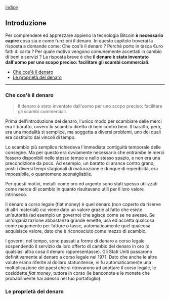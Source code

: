 [indice](README.md)
## Introduzione
Per comprendere ed apprezzare appieno la tecnologia Bitcoin __è necessario capire__ cosa sia e come funzioni il denaro. In questo capitolo troverai la risposta a domande come: Che cos'è il denaro ? Perchè porto in tasca €uro fatti di carta ? Per quale motivo vengono comunemente accettati in cambio di beni e servizi ? La risposta breve è che __il denaro è stato inventato dall'uomo per uno scopo preciso: facilitare gli scambi commerciali__. 

* [Che cos'è il denaro](#denaro)
* [Le proprietà del denaro](#proprieta)
***

### <a name="denaro"></a>Che cos'è il denaro
> Il denaro è stato inventato dall'uomo per uno scopo preciso: facilitare gli scambi commerciali.

Prima dell'introduzione del denaro, l'unico modo per scambiare delle merci era il baratto, ovvero lo scambio diretto di beni contro beni. Il baratto, però, era una modalità sì semplice, ma soggetta a diversi problemi, uno dei quali era costituito dai vincoli di tempo.

Lo scambio più semplice richiedeva l'immediata contiguità temporale delle consegne. Ma per questo era ovviamente necessario che entrambe le merci fossero disponibili nello stesso tempo e nello stesso spazio, e non era una precondizione da poco. Ad esempio, un baratto di arance contro grano, posti i diversi tempi stagionali di maturazione e dunque di reperibilità, era impossibile, o quantomeno sconsigliabile. 

Per questi motivi, metalli come oro ed argento sono stati spesso utilizzati come merce di scambio in quanto risultavano utili per il loro valore intrinseco.

Il denaro a corso legale (fiat money) è quel denaro (non coperto da riserve di altri materiali) cui viene dato un valore grazie al fatto che esiste un'autorità (ad esempio un governo) che agisce come se ne avesse. Se un'organizzazione abbastanza grande emette, usa ed accetta qualcosa come pagamento per fatture o tasse, automaticamente quel qualcosa acquisisce valore, dato che è riconosciuto come mezzo di scambio.

I governi, nel tempo, sono passati a forme di denaro a corso legale sospendendo il servizio da loro offerto di cambio del denaro in oro (o qualsiasi altra cosa il denaro rappresentasse). Gli Stati Uniti passarono definitivamente al denaro a corso legale nel 1971. Dato che anche le altre valute erano riferite al dollaro statunitense, vi fu automaticamente una moltiplicazione dei paesi che si ritrovarono ad adottare il corso legale, le cosiddette _fiat money_, tuttora in corso (le banconote e le monete che probabilmente hai adesso nel tuo portafoglio).

### <a name="proprieta"></a>Le proprietà del denaro
